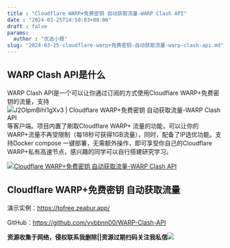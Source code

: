 ```yaml
---
title : "Cloudflare WARP+免费密钥 自动获取流量-WARP Clash API"
date : "2024-03-25T14:50:03+08:00"
draft : false
params:
  author : "优选小报"
slug: "2024-03-25-cloudflare-warp+免费密钥-自动获取流量-warp-clash-api.md"
---
```


## WARP Clash API是什么

WARP Clash API是一个可以让你通过订阅的方式使用Cloudflare WARP+免费密钥的流量，支持![J2OlpmBihi1gXv3 | Cloudflare WARP+免费密钥 自动获取流量-WARP Clash API](//img7-1.zhekoulieshou.com/mmbiz_jpg/iaHBVewvSIbAjcr9g6TlCXSfiaDqkbzuEzldZ8ouGdQcEkqJVGiaC8qZibAiatR2cGLU4Idiba4uftIAH1g9fMdmic9lA/0)等客户端。项目内置了刷取Cloudflare WARP+ 流量的功能，可以让你的WARP+流量不再受限制（每18秒可获得1GB流量），同时，配备了IP选优功能。支持Docker compose 一键部署，无需额外操作，即可享受你自己的Cloudflare WARP+私有高速节点，感兴趣的同学可以自行搭建研究学习。

[![Cloudflare WARP+免费密钥 自动获取流量-WARP Clash
API](//img7-1.zhekoulieshou.com/mmbiz_jpg/iaHBVewvSIbAjcr9g6TlCXSfiaDqkbzuEz6h3tDavXeJiaBia4ggKLqBibkPekVAa8omNy4eRRocvib43WOkmzPfroqw/0)](//img7-1.zhekoulieshou.com/mmbiz_jpg/iaHBVewvSIbAjcr9g6TlCXSfiaDqkbzuEz6h3tDavXeJiaBia4ggKLqBibkPekVAa8omNy4eRRocvib43WOkmzPfroqw/0)

## Cloudflare WARP+免费密钥 自动获取流量

演示实例：https://tofree.zeabur.app/

GitHub：https://github.com/vvbbnn00/WARP-Clash-API

**资源收集于网络，侵权联系我删除||资源过期扫码关注我私信**![](//img7-1.zhekoulieshou.com/mmbiz_jpg/iaHBVewvSIbAjcr9g6TlCXSfiaDqkbzuEzp207hVzPqT4YGQOAazQ1KNHCeACbia5Lzq4Ckwibe48iar1q7lgVP1o3w/640?wx_fmt=jpeg&from=appmsg)



